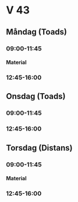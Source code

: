 # V 43

## Måndag (Toads)
### 09:00-11:45

#### Material

### 12:45-16:00

## Onsdag (Toads)
### 09:00-11:45

### 12:45-16:00

## Torsdag (Distans)
### 09:00-11:45

#### Material

### 12:45-16:00
